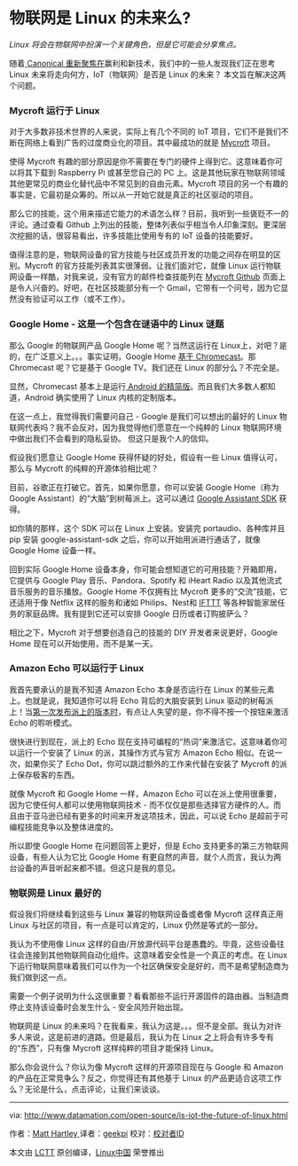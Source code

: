 物联网是 Linux 的未来么?
============================================================ 


_Linux 将会在物联网中扮演一个关键角色，但是它可能会分享焦点。_

随着[ Canonical 重新聚焦在][8]赢利和新技术，我们中的一些人发现我们正在思考 Linux 未来将走向何方，IoT（物联网）是否是 Linux 的未来？ 本文旨在解决这两个问题。

### Mycroft 运行于 Linux

对于大多数非技术世界的人来说，实际上有几个不同的 IoT 项目，它们不是我们不断在网络上看到广告的过度商业化的项目。其中最成功的就是 [Mycroft][9] 项目。

使得 Mycroft 有趣的部分原因是你不需要在专门的硬件上得到它。这意味着你可以将其下载到 Raspberry Pi 或甚至您自己的 PC 上。这是其他玩家在物联网领域其他更常见的商业化替代品中不常见到的自由元素。Mycroft 项目的另一个有趣的事实是，它最初是众筹的。所以从一开始它就是真正的社区驱动的项目。

那么它的技能，这个用来描述它能力的术语怎么样？目前，我听到一些褒贬不一的评论。通过查看 Github 上列出的技能，整体列表似乎相当令人印象深刻。更深层次挖掘的话，很容易看出，许多技能比使用专有的 IoT 设备的技能要好。

值得注意的是，物联网设备的官方技能与社区成员开发的功能之间存在明显的区别。Mycroft 的官方技能列表其实很薄弱。让我们面对它，就像 Linux 运行物联网设备一样酷，对我来说，没有官方的邮件检查技能列在 [Mycroft Github][10] 页面上是令人兴奋的。好吧，在社区技能部分有一个 Gmail，它带有一个问号，因为它显然没有验证可以工作（或不工作）。

### Google Home - 这是一个包含在谜语中的 Linux 谜题

那么 Google 的物联网产品 Google Home 呢？当然这运行在 Linux上，对吧？是的，在广泛意义上。。。事实证明，Google Home [基于 Chromecast][11]。那 Chromecast 呢？它是基于 Google TV。我们还在 Linux 的部分么？不完全是。

显然，Chromecast 基本上是运行[ Android 的精简版][12]。而且我们大多数人都知道，Android 确实使用了 Linux 内核的定制版本。

在这一点上，我觉得我们需要问自己 - Google 是我们可以想出的最好的 Linux 物联网代表吗？我不会反对，因为我觉得他们愿意在一个纯粹的 Linux 物联网环境中做出我们不会看到的隐私妥协。 但这只是我个人的信仰。

假设我们愿意让 Google Home 获得怀疑的好处，假设有一些 Linux 值得认可，那么与 Mycroft 的纯粹的开源体验相比呢？

目前，谷歌正在打破它。首先，如果你愿意，你可以安装 Google Home（称为 Google Assistant）的“大脑”到树莓派上。这可以通过 [Google Assistant SDK][13] 获得。

如你猜的那样，这个 SDK 可以在 Linux 上安装。安装完 portaudio、各种库并且 pip 安装 google-assistant-sdk 之后，你可以开始用派进行通话了，就像 Google Home 设备一样。

回到实际 Google Home 设备本身，你可能会想知道它的可用技能？开箱即用，它提供与 Google Play 音乐、Pandora、Spotify 和 iHeart Radio 以及其他流式音乐服务的音乐播放。Google Home 不仅拥有比 Mycroft 更多的“交流”技能，它还适用于像 Netflix 这样的服务和诸如 Philips、Nest和 [IFTTT][14] 等各种智能家居任务的家庭品牌。我有提到它还可以安排 Google 日历或者订购披萨么？

相比之下，Mycroft 对于想要创造自己的技能的 DIY 开发者来说更好，Google Home 现在可以开始使用，而不是某一天。

### Amazon Echo 可以运行于 Linux

我首先要承认的是我不知道 Amazon Echo 本身是否运行在 Linux 的某些元素上。也就是说，我知道你可以将 Echo 背后的大脑安装到 Linux 驱动的树莓派上！当[第一次发布派上的版本时][15]，有点让人失望的是，你不得不按一个按钮来激活 Echo 的聆听模式。

很快进行到现在，派上的 Echo 现在支持可编程的“热词”来激活它。这意味着你可以运行一个安装了 Linux 的派，其操作方式与官方 Amazon Echo 相似。在说一次，如果你买了 Echo Dot，你可以跳过额外的工作来代替在安装了 Mycroft 的派上保存极客的东西。

就像 Mycroft 和 Google Home 一样，Amazon Echo 可以在派上使用很重要，因为它使任何人都可以使用物联网技术 - 而不仅仅是那些选择官方硬件的人。而且由于亚马逊已经有更多的时间来开发这项技术，因此，可以说 Echo 是超前于可编程技能竞争以及整体进度的。

所以即使 Google Home 在问题回答上更好，但是 Echo 支持更多的第三方物联网设备，有些人认为它比 Google Home 有更自然的声音。就个人而言，我认为两台设备的声音听起来都不错。但这只是我的意见。

### 物联网是 Linux 最好的

假设我们将继续看到这些与 Linux 兼容的物联网设备或者像 Mycroft 这样真正用 Linux 与社区的项目，有一点是可以肯定的，Linux 仍然是等式的一部分。

我认为不使用像 Linux 这样的自由/开放源代码平台是愚蠢的。毕竟，这些设备往往会连接到其他物联网自动化组件。这意味着安全性是一个真正的考虑。在 Linux 下运行物联网意味着我们可以作为一个社区确保安全是好的，而不是希望制造商为我们做到这一点。

需要一个例子说明为什么这很重要？看看那些不运行开源固件的路由器。当制造商停止支持该设备时会发生什么 - 安全风险开始出现。

物联网是 Linux 的未来吗？在我看来，我认为这是。。。但不是全部。我认为对许多人来说，这是前进的道路。但是最后，我认为在 Linux 之上将会有许多专有的“东西”，只有像 Mycroft 这样纯粹的项目才能保持 Linux。

那么你会说什么？你认为像 Mycroft 这样的开源项目现在与 Google 和 Amazon 的产品在正常竞争么？反之，你觉得还有其他基于 Linux 的产品更适合这项工作么？无论是什么，点击评论，让我们来谈谈。

--------------------------------------------------------------------------------

via: http://www.datamation.com/open-source/is-iot-the-future-of-linux.html

作者：[Matt Hartley ][a]
译者：[geekpi](https://github.com/geekpi)
校对：[校对者ID](https://github.com/校对者ID)

本文由 [LCTT](https://github.com/LCTT/TranslateProject) 原创编译，[Linux中国](https://linux.cn/) 荣誉推出

[a]:http://www.datamation.com/author/Matt-Hartley-3080.html
[1]:http://www.datamation.com/feedback/http://www.datamation.com/open-source/is-iot-the-future-of-linux.html
[2]:http://www.datamation.com/author/Matt-Hartley-3080.html
[3]:http://www.datamation.com/e-mail/http://www.datamation.com/open-source/is-iot-the-future-of-linux.html
[4]:http://www.datamation.com/print/http://www.datamation.com/open-source/is-iot-the-future-of-linux.html
[5]:http://www.datamation.com/open-source/is-iot-the-future-of-linux.html#comment_form
[6]:http://www.datamation.com/open-source/is-iot-the-future-of-linux.html#
[7]:http://www.datamation.com/author/Matt-Hartley-3080.html
[8]:https://insights.ubuntu.com/2017/04/05/growing-ubuntu-for-cloud-and-iot-rather-than-phone-and-convergence/
[9]:https://mycroft.ai/
[10]:https://github.com/MycroftAI/mycroft-skills
[11]:https://www.theverge.com/circuitbreaker/2016/5/31/11822032/google-home-chromecast-android
[12]:https://www.extremetech.com/computing/162463-chromecast-hacked-its-based-on-google-tv-and-android-not-chrome-os
[13]:https://developers.google.com/assistant/sdk/
[14]:https://ifttt.com/google_assistant
[15]:https://www.raspberrypi.org/blog/amazon-echo-homebrew-version/
